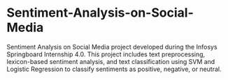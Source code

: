 # Sentiment-Analysis-on-Social-Media
Sentiment Analysis on Social Media project developed during the Infosys Springboard Internship 4.0. This project includes text preprocessing, lexicon-based sentiment analysis, and text classification using SVM and Logistic Regression to classify sentiments as positive, negative, or neutral.
